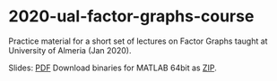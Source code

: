 # 2020-ual-factor-graphs-course

Practice material for a short set of lectures on Factor Graphs taught at University of Almeria (Jan 2020).

Slides: [PDF](http://ingmec.ual.es/~jlblanco/papers/2020-introduction-factor-graphs_JLBlanco.pdf)
Download binaries for MATLAB 64bit as [ZIP](https://github.com/jlblancoc/2020-ual-factor-graphs-course/archive/master.zip).

